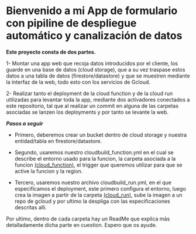 # Bienvenido a mi App de formulario con pipiline de despliegue automático y canalización de datos

**Este proyecto consta de dos partes.**

1- Montar una app web que recoja datos introducidos por el cliente, los guarde en una base de datos (cloud storage), que a su vez traspase estos datos a una tabla de datos (firestore/datastore) y que se muestren mediante la interfaz de la web, todo esto con los servicios de Gcloud.

2- Realizar tanto el deployment de la cloud function y de la cloud run utilizadas para levantar toda la app, mediante dos activadores conectados a este repositorio, tal que al realizar un commit en alguna de las carpetas asociadas se lanzen los deployments y por tanto se levante la web.


___Pasos a seguir___

* Primero, deberemos crear un bucket dentro de cloud storage y nuestra entidad/tabla en firestore/datastore.

* Segundo, usaremos nuestro cloudbuild_function.yml en el cual se describe el entorno usado para la funcion, la carpeta asociada a la funcion [(cloud_function)](cloud_function), el trigger que queremos utilizar para que se active la funcion y la region.

* Tercero, usaremos nuestro archivo cloudbuild_run.yml, en el que especificamos el deployment, este primero configura el entorno, luego crea la imagen a partir de la carpeta [(cloud_run)](cloud_run), sube la imagen a un repo de gcloud y por ultimo la despliga con las especificaciones descritas alli.


Por ultimo, dentro de cada carpeta hay un ReadMe que explica màs detalladamente dicha parte en cuestion. Espero que os ayude.
